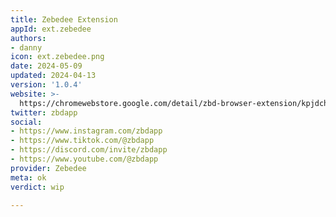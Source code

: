 ```yaml
---
title: Zebedee Extension
appId: ext.zebedee
authors:
- danny
icon: ext.zebedee.png
date: 2024-05-09
updated: 2024-04-13
version: '1.0.4'
website: >-
  https://chromewebstore.google.com/detail/zbd-browser-extension/kpjdchaapjheajadlaakiiigcbhoppda
twitter: zbdapp
social:
- https://www.instagram.com/zbdapp
- https://www.tiktok.com/@zbdapp
- https://discord.com/invite/zbdapp
- https://www.youtube.com/@zbdapp
provider: Zebedee
meta: ok
verdict: wip

---
```


